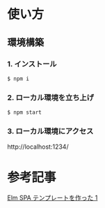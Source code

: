 # 使い方

## 環境構築

### 1. インストール

```
$ npm i
```

### 2. ローカル環境を立ち上げ

```
$ npm start
```

### 3. ローカル環境にアクセス

http://localhost:1234/

# 参考記事

[Elm SPA テンプレートを作った 1](https://qiita.com/takmatsukawa/items/daed519ec3a1d3e3555d)
